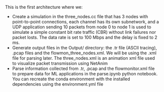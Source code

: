 This is the first architecture where we:
- Create a simulation in the three_nodes.cc file that has 3 nodes with point-to-point connections, each channel has its own subnetwork, and a UDP application sending 10
packets from node 0 to node 1 is used to simulate a simple constant bit rate traffic (CBR) without link failures nor packet losts.
The data rate is set to 100 Mbps and the delay is fixed to 2 ms.
- Generate output files in the Output/ directory: the .tr file (ASCII tracing), .pcap files and the flowmon_three_nodes.xml. We will be using the .xml file for parsing later.
The three_nodes.xml is an animation xml file used to visualize packet transmission using NetAnim
- Parse information collected from .tr, .pcap and the flowmonitor.xml file to prepare data for ML applications in the parse.ipynb python notebook. You can recreate the conda environment with the installed dependencies using the environment.yml file
